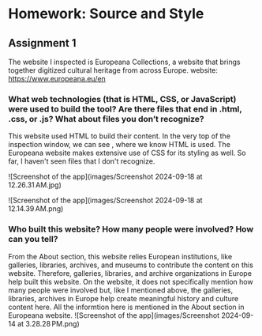# Homework: Source and Style
## Assignment 1


The website I inspected is Europeana Collections, a website that brings together digitized cultural heritage from across Europe. 
website: https://www.europeana.eu/en


### What web technologies (that is HTML, CSS, or JavaScript) were used to build the tool? Are there files that end in .html, .css, or .js? What about files you don’t recognize?
This website used HTML to build their content. In the very top of the inspection window, we can see <!DOCTYPE html>, where we know HTML is used. 
The Europeana website makes extensive use of CSS for its styling as well. 
So far, I haven't seen files that I don't recognize.

![Screenshot of the app](images/Screenshot 2024-09-18 at 12.26.31 AM.jpg)


![Screenshot of the app](images/Screenshot 2024-09-18 at 12.14.39 AM.png)



### Who built this website? How many people were involved? How can you tell?
From the About section, this website relies European institutions, like galleries, libraries, archives, and museums to contribute the content on this website. Therefore, galleries, libraries, and archive organizations in Europe help built this website. On the website, it does not specifically mention how many people were involved but, like I mentioned above, the galleries, libraries, archives in Europe help create meaningful history and culture content here. All the informtion here is mentioned in the About section in Europeana website. 
![Screenshot of the app](images/Screenshot 2024-09-14 at 3.28.28 PM.png)



